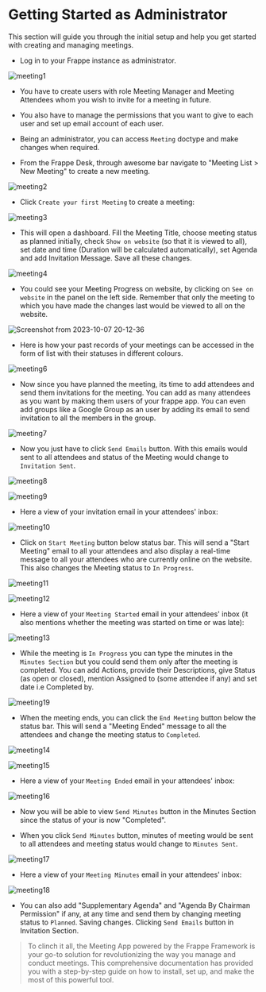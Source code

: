 # Getting Started as Administrator

This section will guide you through the initial setup and help you get started with creating and managing meetings.

- Log in to your Frappe instance as administrator.
 
![meeting1](https://github.com/Diya050/meeting/assets/124448340/eaff4230-6b6f-42fc-b873-bb6aad6ff02e)


  
- You have to create users with role Meeting Manager and Meeting Attendees whom you wish to invite for a meeting in future.
  
- You also have to manage the permissions that you want to give to each user and set up email account of each user.

- Being an administrator, you can access `Meeting` doctype and make changes when required.

- From the Frappe Desk, through awesome bar navigate to "Meeting List > New Meeting" to create a new meeting.

![meeting2](https://github.com/Diya050/meeting/assets/124448340/79cb159a-6d71-4f0d-bb86-7cc5730fb050)


- Click `Create your first Meeting` to create a meeting:
  
![meeting3](https://github.com/Diya050/meeting/assets/124448340/a5585bee-012f-4217-8077-bc30f484d9a6)



- This will open a dashboard. Fill the Meeting Title, choose meeting status as planned initially, check `Show on website` (so that it is viewed to all), set date and time (Duration will be calculated automatically), set Agenda and add Invitation Message. Save all these changes.

![meeting4](https://github.com/Diya050/meeting/assets/124448340/b8c5e007-1cd0-4440-a9a0-6ffd569ab847)


- You could see your Meeting Progress on website, by clicking on `See on website` in the panel on the left side. Remember that only the meeting to which you have made the changes last would be viewed to all on the website.

![Screenshot from 2023-10-07 20-12-36](https://github.com/Diya050/meeting/assets/124448340/9e53c4a1-1ebe-4bb1-9ddf-150c44cebac0)


- Here is how your past records of your meetings can be accessed in the form of list with their statuses in different colours.

![meeting6](https://github.com/Diya050/meeting/assets/124448340/dc9766a2-ea11-4ed1-9ebc-349be02cf9b8)



- Now since you have planned the meeting, its time to add attendees and send them invitations for the meeting. You can add as many attendees as you want by making them users of your frappe app. You can even add groups like a Google Group as an user by adding its email to send invitation to all the members in the group.

![meeting7](https://github.com/Diya050/meeting/assets/124448340/adbdfff2-570d-4380-946e-fe55ff6c03ba)



- Now you just have to click `Send Emails` button. With this emails would sent to all attendees and status of the Meeting would change to `Invitation Sent`. 

![meeting8](https://github.com/Diya050/meeting/assets/124448340/a20e126e-013e-4af3-9069-e4ed4c4a3f39)

![meeting9](https://github.com/Diya050/meeting/assets/124448340/ab396c7a-1cbb-4397-b58d-d38d0a1b6456)



- Here a view of your invitation email in your attendees' inbox:

![meeting10](https://github.com/Diya050/meeting/assets/124448340/5524638c-0009-46b5-9c35-f2618ecc61a2)



- Click on `Start Meeting` button below status bar. This will send a "Start Meeting" email to all your attendees and also display a real-time message to all your attendees who are currently online on the website. This also changes the Meeting status to `In Progress`.

![meeting11](https://github.com/Diya050/meeting/assets/124448340/a121b3af-4190-4b6e-a4d3-175e65d39c8f)

![meeting12](https://github.com/Diya050/meeting/assets/124448340/81b67315-587c-46a1-9405-b45f23d7cf27)



- Here a view of your `Meeting Started` email in your attendees' inbox (it also mentions whether the meeting was started on time or was late):

![meeting13](https://github.com/Diya050/meeting/assets/124448340/1ea34e1e-639c-4b14-bd91-b1972b963e1c)



- While the meeting is `In Progress` you can type the minutes in the `Minutes Section` but you could send them only after the meeting is completed. You can add Actions, provide their Descriptions, give Status (as open or closed), mention Assigned to (some attendee if any) and set date i.e Completed by.

![meeting19](https://github.com/Diya050/meeting/assets/124448340/8479ec8b-84c6-428f-a469-835d33a0fcdb)



- When the meeting ends, you can click the `End Meeting` button below the status bar. This will send a "Meeting Ended" message to all the attendees and change the meeting status to `Completed`.

![meeting14](https://github.com/Diya050/meeting/assets/124448340/54872239-d4e4-4fad-a5bb-cb4204704a1d)

![meeting15](https://github.com/Diya050/meeting/assets/124448340/4f212c2a-847b-41b1-a102-067e628026b5)



- Here a view of your `Meeting Ended` email in your attendees' inbox:

![meeting16](https://github.com/Diya050/meeting/assets/124448340/8a3bcc26-118b-46a3-bfce-7ed7a44d25ee)



- Now you will be able to view `Send Minutes` button in the Minutes Section since the status of your is now "Completed". 

- When you click `Send Minutes` button, minutes of meeting would be sent to all attendees and meeting status would change to `Minutes Sent`.

![meeting17](https://github.com/Diya050/meeting/assets/124448340/47783303-29a2-496d-b230-fa78250a5650)



- Here a view of your `Meeting Minutes` email in your attendees' inbox:
  
![meeting18](https://github.com/Diya050/meeting/assets/124448340/e96b09ae-2688-4be2-b353-d6be458fe50d)



- You can also add "Supplementary Agenda" and "Agenda By Chairman Permission" if any, at any time and send them by changing meeting status to `Planned`. Saving changes. Clicking `Send Emails` button in Invitation Section.


> To clinch it all, the Meeting App powered by the Frappe Framework is your go-to solution for revolutionizing the way you manage and conduct meetings. This comprehensive documentation has provided you with a step-by-step guide on how to install, set up, and make the most of this powerful tool.
